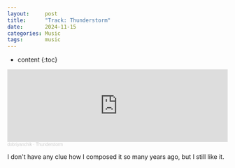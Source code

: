 ```yaml
---
layout:     post
title:      "Track: Thunderstorm"
date:       2024-11-15
categories: Music
tags:       music
---
```


* content
{:toc}

<iframe width="100%" height="166" scrolling="no" frameborder="no" allow="autoplay" src="https://w.soundcloud.com/player/?url=https%3A//api.soundcloud.com/tracks/101978436&color=%23363e66&auto_play=false&hide_related=false&show_comments=true&show_user=true&show_reposts=false&show_teaser=true"></iframe><div style="font-size: 10px; color: #cccccc;line-break: anywhere;word-break: normal;overflow: hidden;white-space: nowrap;text-overflow: ellipsis; font-family: Interstate,Lucida Grande,Lucida Sans Unicode,Lucida Sans,Garuda,Verdana,Tahoma,sans-serif;font-weight: 100;"><a href="https://soundcloud.com/dobriyanchik" title="dobriyanchik" target="_blank" style="color: #cccccc; text-decoration: none;">dobriyanchik</a> · <a href="https://soundcloud.com/dobriyanchik/thunderstorm" title="Thunderstorm" target="_blank" style="color: #cccccc; text-decoration: none;">Thunderstorm</a></div>

I don't have any clue how I composed it so many years ago, but I still like it.